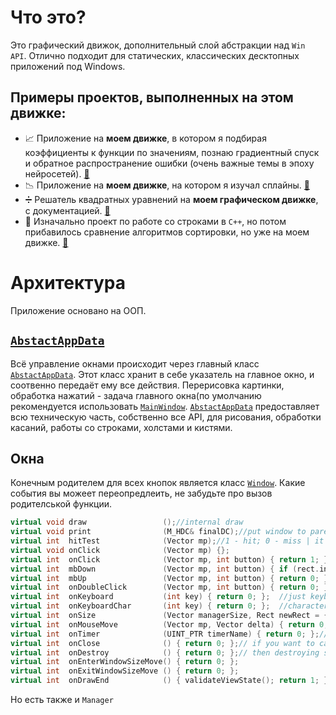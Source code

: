 # Что это?
Это графический движок, дополнительный слой абстракции над `Win API`. Отлично подходит для статических, классических десктопных приложений под Windows.
## Примеры проектов, выполненных на этом движке:
  - 📈 Приложение на **моем движке**, в котором я подбирая коэффициенты к функции по значениям, познаю градиентный спуск и обратное распространение ошибки (очень важные темы в эпоху нейросетей). [🔗](https://github.com/quqveik1/GradientDescent)
  - 📉 Приложение на **моем движке**, на котором я изучал сплайны. [🔗](https://github.com/quqveik1/Splines)
  - ➗ Решатель квадратных уравнений на **моем графическом движке**, с документацией. [🔗](https://github.com/quqveik1/QuadraticCalc)
  - 🧮 Изначально проект по работе со строками в `C++`, но потом прибавилось сравнение алгоритмов сортировки, но уже на моем движке. [🔗](https://github.com/quqveik1/StringSort)
    
# Архитектура
Приложение основано на ООП. 
## [`AbstactAppData`](https://github.com/quqveik1/TESTWIN32_GRAPHICAPP/blob/main/AbstractApp.h)
Всё управление окнами происходит через главный класс [`AbstactAppData`](https://github.com/quqveik1/TESTWIN32_GRAPHICAPP/blob/main/AbstractApp.h). Этот класс хранит в себе указатель на главное окно, и соотвенно передаёт ему все действия. Перерисовка картинки, обработка нажатий - задача главного окна(по умолчанию рекомендуется использовать [`MainWindow`](https://github.com/quqveik1/TESTWIN32_GRAPHICAPP/blob/main/MainWindow.h). [`AbstactAppData`](https://github.com/quqveik1/TESTWIN32_GRAPHICAPP/blob/main/AbstractApp.h) предоставляет всю техническую часть, собственно все API, для рисования, обработки касаний, работы со строками, холстами и кистями.
## Окна
Конечным родителем для всех кнопок является класс [`Window`](https://github.com/quqveik1/TESTWIN32_GRAPHICAPP/blob/main/Window.h). Какие события вы можеет переопредлеить, не забудьте про вызов родителськой функции.
```c++
virtual void draw                 ();//internal draw
virtual void print                (M_HDC& finalDC);//put window to parent dc
virtual int  hitTest              (Vector mp);//1 - hit; 0 - miss | it happens, then parrent window, wish to know if it need to send child window(this window) onClick()
virtual void onClick              (Vector mp) {};
virtual int  onClick              (Vector mp, int button) { return 1; };//1- reacted 0 - ignored ; don't use it
virtual int  mbDown               (Vector mp, int button) { if (rect.inRect(mp)) { app->declareReactionOnMSG(1); }; return 0; };  //1 - left, 2 - right
virtual int  mbUp                 (Vector mp, int button) { return 0; }; //1 - left, 2 - right
virtual int  onDoubleClick        (Vector mp, int button) { return 0; };
virtual int  onKeyboard           (int key) { return 0; };  //just keyboard event(only capital character)
virtual int  onKeyboardChar       (int key) { return 0; };  //character(capital or regular) 
virtual int  onSize               (Vector managerSize, Rect newRect = {}); // return 0 if size didn't changed
virtual int  onMouseMove          (Vector mp, Vector delta) { return 0; };
virtual int  onTimer              (UINT_PTR timerName) { return 0; };// if your window have set timer here you will recieve it
virtual int  onClose              () { return 0; };// if you want to cancel closing you need to return non 0 value
virtual int  onDestroy            () { return 0; };// then destroying send, you are unable to stop it
virtual int  onEnterWindowSizeMove() { return 0; };
virtual int  onExitWindowSizeMove () { return 0; };
virtual int  onDrawEnd            () { validateViewState(); return 1; };//0 if you ignore this message
```
Но есть также и `Manager`
